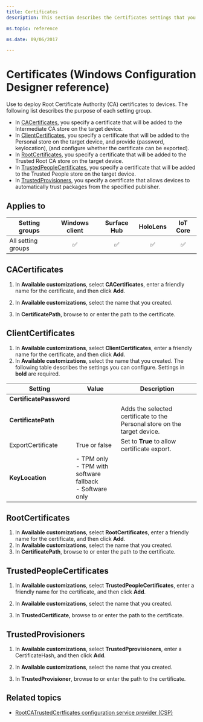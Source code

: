 ```yaml
---
title: Certificates
description: This section describes the Certificates settings that you can configure in provisioning packages for Windows 10 using Windows Configuration Designer.

ms.topic: reference

ms.date: 09/06/2017

---
```


# Certificates (Windows Configuration Designer reference)

Use to deploy Root Certificate Authority (CA) certificates to devices. The following list describes the purpose of each setting group.

- In [CACertificates](#cacertificates), you specify a certificate that will be added to the Intermediate CA store on the target device.
- In [ClientCertificates](#clientcertificates), you specify a certificate that will be added to the Personal store on the target device, and provide (password, keylocation), (and configure whether the certificate can be exported).
- In [RootCertificates](#rootcertificates), you specify a certificate that will be added to the Trusted Root CA store on the target device.
- In [TrustedPeopleCertificates](#trustedpeoplecertificates), you specify a certificate that will be added to the Trusted People store on the target device.
- In [TrustedProvisioners](#trustedprovisioners), you specify a certificate that allows devices to automatically trust packages from the specified publisher.

## Applies to

| Setting groups | Windows client | Surface Hub | HoloLens | IoT Core |
| --- | :---: | :---: | :---: | :---: |
| All setting groups | ✅ |  ✅ | ✅ | ✅ |

## CACertificates

1. In **Available customizations**, select **CACertificates**, enter a friendly name for the certificate, and then click **Add**.
1. In **Available customizations**, select the name that you created.

1. In **CertificatePath**, browse to or enter the path to the certificate.

## ClientCertificates

1. In **Available customizations**, select **ClientCertificates**, enter a friendly name for the certificate, and then click **Add**.
1. In **Available customizations**, select the name that you created. The following table describes the settings you can configure. Settings in **bold** are required.

| Setting | Value | Description |
| --- | --- | ---- |
| **CertificatePassword** | |  |
| **CertificatePath** |  | Adds the selected certificate to the Personal store on the target device. |
| ExportCertificate | True or false | Set to **True** to allow certificate export.  |
| **KeyLocation** | - TPM only</br>- TPM with software fallback</br>- Software only  |  |

## RootCertificates

1. In **Available customizations**, select **RootCertificates**, enter a friendly name for the certificate, and then click **Add**.
1. In **Available customizations**, select the name that you created.
1. In **CertificatePath**, browse to or enter the path to the certificate.

## TrustedPeopleCertificates

1. In **Available customizations**, select **TrustedPeopleCertificates**, enter a friendly name for the certificate, and then click **Add**.
1. In **Available customizations**, select the name that you created.

1. In **TrustedCertificate**, browse to or enter the path to the certificate.

## TrustedProvisioners

1. In **Available customizations**, select **TrustedPprovisioners**, enter a CertificateHash, and then click **Add**.
1. In **Available customizations**, select the name that you created.

1. In **TrustedProvisioner**, browse to or enter the path to the certificate.

## Related topics

- [RootCATrustedCertficates configuration service provider (CSP)](/windows/client-management/mdm/rootcacertificates-csp)
